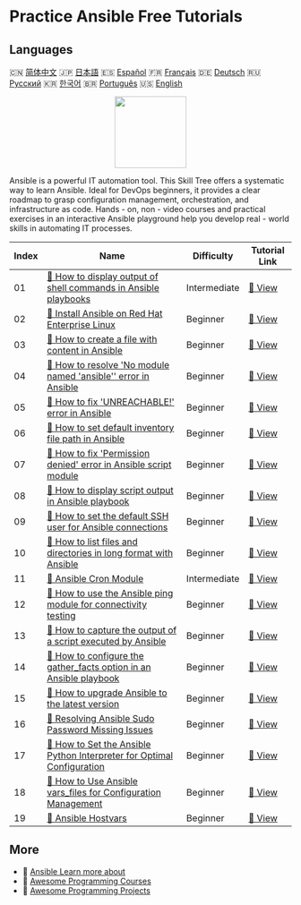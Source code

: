 # Practice Ansible Free Tutorials

## Languages

🇨🇳 [简体中文](README_zh.md) 🇯🇵 [日本語](README_ja.md) 🇪🇸 [Español](README_es.md) 🇫🇷 [Français](README_fr.md) 🇩🇪 [Deutsch](README_de.md) 🇷🇺 [Русский](README_ru.md) 🇰🇷 [한국어](README_ko.md) 🇧🇷 [Português](README_pt.md) 🇺🇸 [English](README.md) 

<div align="center">
<img width="128px" src="https://file.labex.io/path/PBjrCC7U2Koq.png">
</div>

Ansible is a powerful IT automation tool. This Skill Tree offers a systematic way to learn Ansible. Ideal for DevOps beginners, it provides a clear roadmap to grasp configuration management, orchestration, and infrastructure as code. Hands - on, non - video courses and practical exercises in an interactive Ansible playground help you develop real - world skills in automating IT processes.

|   Index | Name                                                                                                                                                                                    | Difficulty   | Tutorial Link                                                                                                            |
|---------|-----------------------------------------------------------------------------------------------------------------------------------------------------------------------------------------|--------------|--------------------------------------------------------------------------------------------------------------------------|
|      01 | [📖 How to display output of shell commands in Ansible playbooks](https://labex.io/tutorials/ansible-how-to-display-output-of-shell-commands-in-ansible-playbooks-415017)               | Intermediate | [🔗 View](https://labex.io/tutorials/ansible-how-to-display-output-of-shell-commands-in-ansible-playbooks-415017)        |
|      02 | [📖 Install Ansible on Red Hat Enterprise Linux](https://labex.io/tutorials/rhel-install-ansible-on-red-hat-enterprise-linux-590544)                                                    | Beginner     | [🔗 View](https://labex.io/tutorials/rhel-install-ansible-on-red-hat-enterprise-linux-590544)                            |
|      03 | [📖 How to create a file with content in Ansible](https://labex.io/tutorials/ansible-how-to-create-a-file-with-content-in-ansible-417416)                                               | Beginner     | [🔗 View](https://labex.io/tutorials/ansible-how-to-create-a-file-with-content-in-ansible-417416)                        |
|      04 | [📖 How to resolve 'No module named 'ansible'' error in Ansible](https://labex.io/tutorials/ansible-how-to-resolve-no-module-named-ansible-error-in-ansible-417297)                     | Beginner     | [🔗 View](https://labex.io/tutorials/ansible-how-to-resolve-no-module-named-ansible-error-in-ansible-417297)             |
|      05 | [📖 How to fix 'UNREACHABLE!' error in Ansible](https://labex.io/tutorials/ansible-how-to-fix-unreachable-error-in-ansible-416162)                                                      | Beginner     | [🔗 View](https://labex.io/tutorials/ansible-how-to-fix-unreachable-error-in-ansible-416162)                             |
|      06 | [📖 How to set default inventory file path in Ansible](https://labex.io/tutorials/ansible-how-to-set-default-inventory-file-path-in-ansible-415865)                                     | Beginner     | [🔗 View](https://labex.io/tutorials/ansible-how-to-set-default-inventory-file-path-in-ansible-415865)                   |
|      07 | [📖 How to fix 'Permission denied' error in Ansible script module](https://labex.io/tutorials/ansible-how-to-fix-permission-denied-error-in-ansible-script-module-415726)               | Beginner     | [🔗 View](https://labex.io/tutorials/ansible-how-to-fix-permission-denied-error-in-ansible-script-module-415726)         |
|      08 | [📖 How to display script output in Ansible playbook](https://labex.io/tutorials/ansible-how-to-display-script-output-in-ansible-playbook-415724)                                       | Beginner     | [🔗 View](https://labex.io/tutorials/ansible-how-to-display-script-output-in-ansible-playbook-415724)                    |
|      09 | [📖 How to set the default SSH user for Ansible connections](https://labex.io/tutorials/ansible-how-to-set-the-default-ssh-user-for-ansible-connections-415242)                         | Beginner     | [🔗 View](https://labex.io/tutorials/ansible-how-to-set-the-default-ssh-user-for-ansible-connections-415242)             |
|      10 | [📖 How to list files and directories in long format with Ansible](https://labex.io/tutorials/ansible-how-to-list-files-and-directories-in-long-format-with-ansible-415153)             | Beginner     | [🔗 View](https://labex.io/tutorials/ansible-how-to-list-files-and-directories-in-long-format-with-ansible-415153)       |
|      11 | [📖 Ansible Cron Module](https://labex.io/tutorials/ansible-ansible-cron-module-290157)                                                                                                 | Intermediate | [🔗 View](https://labex.io/tutorials/ansible-ansible-cron-module-290157)                                                 |
|      12 | [📖 How to use the Ansible ping module for connectivity testing](https://labex.io/tutorials/ansible-how-to-use-the-ansible-ping-module-for-connectivity-testing-414981)                 | Beginner     | [🔗 View](https://labex.io/tutorials/ansible-how-to-use-the-ansible-ping-module-for-connectivity-testing-414981)         |
|      13 | [📖 How to capture the output of a script executed by Ansible](https://labex.io/tutorials/ansible-how-to-capture-the-output-of-a-script-executed-by-ansible-414952)                     | Beginner     | [🔗 View](https://labex.io/tutorials/ansible-how-to-capture-the-output-of-a-script-executed-by-ansible-414952)           |
|      14 | [📖 How to configure the gather_facts option in an Ansible playbook](https://labex.io/tutorials/ansible-how-to-configure-the-gather-facts-option-in-an-ansible-playbook-414866)         | Beginner     | [🔗 View](https://labex.io/tutorials/ansible-how-to-configure-the-gather-facts-option-in-an-ansible-playbook-414866)     |
|      15 | [📖 How to upgrade Ansible to the latest version](https://labex.io/tutorials/ansible-how-to-upgrade-ansible-to-the-latest-version-414855)                                               | Beginner     | [🔗 View](https://labex.io/tutorials/ansible-how-to-upgrade-ansible-to-the-latest-version-414855)                        |
|      16 | [📖 Resolving Ansible Sudo Password Missing Issues](https://labex.io/tutorials/ansible-resolving-ansible-sudo-password-missing-issues-413757)                                           | Beginner     | [🔗 View](https://labex.io/tutorials/ansible-resolving-ansible-sudo-password-missing-issues-413757)                      |
|      17 | [📖 How to Set the Ansible Python Interpreter for Optimal Configuration](https://labex.io/tutorials/ansible-how-to-set-the-ansible-python-interpreter-for-optimal-configuration-411660) | Beginner     | [🔗 View](https://labex.io/tutorials/ansible-how-to-set-the-ansible-python-interpreter-for-optimal-configuration-411660) |
|      18 | [📖 How to Use Ansible vars_files for Configuration Management](https://labex.io/tutorials/ansible-how-to-use-ansible-vars-files-for-configuration-management-411647)                   | Beginner     | [🔗 View](https://labex.io/tutorials/ansible-how-to-use-ansible-vars-files-for-configuration-management-411647)          |
|      19 | [📖 Ansible Hostvars](https://labex.io/tutorials/ansible-ansible-hostvars-391846)                                                                                                       | Beginner     | [🔗 View](https://labex.io/tutorials/ansible-ansible-hostvars-391846)                                                    |

## More

- 🔗 [Ansible Learn more about](https://labex.io/skilltrees/ansible)
- 🔗 [Awesome Programming Courses](https://github.com/labex-labs/awesome-programming-courses)
- 🔗 [Awesome Programming Projects](https://github.com/labex-labs/awesome-programming-projects)

